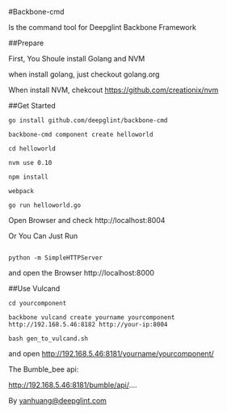 #Backbone-cmd

Is the command tool for Deepglint Backbone Framework

##Prepare

First, You Shoule install Golang and NVM

when install golang, just checkout golang.org

When install NVM, chekcout https://github.com/creationix/nvm

##Get Started

```
go install github.com/deepglint/backbone-cmd

backbone-cmd component create helloworld

cd helloworld

nvm use 0.10

npm install 

webpack

go run helloworld.go

```

Open Browser and check http://localhost:8004

Or You Can Just Run

```

python -m SimpleHTTPServer 

```

and open the Browser http://localhost:8000

##Use Vulcand

```
cd yourcomponent

backbone vulcand create yourname yourcomponent http://192.168.5.46:8182 http://your-ip:8004

bash gen_to_vulcand.sh

```
and open http://192.168.5.46:8181/yourname/yourcomponent/

The Bumble_bee api:

http://192.168.5.46:8181/bumble/api/....

By yanhuang@deepglint.com